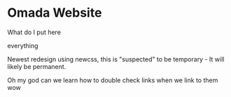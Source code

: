 # Omada Website

What do I put here

everything

Newest redesign using newcss, this is "suspected" to be temporary - It will likely be permanent.

Oh my god can we learn how to double check links when we link to them wow
